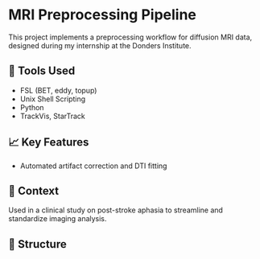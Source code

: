 # MRI Preprocessing Pipeline

This project implements a preprocessing workflow for diffusion MRI data, designed during my internship at the Donders Institute.

## 🔧 Tools Used
- FSL (BET, eddy, topup)
- Unix Shell Scripting
- Python
- TrackVis, StarTrack

## 📈 Key Features
- Automated artifact correction and DTI fitting

## 🧠 Context
Used in a clinical study on post-stroke aphasia to streamline and standardize imaging analysis.

## 📂 Structure
